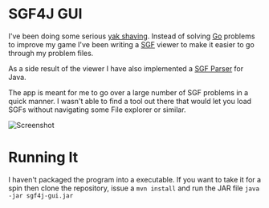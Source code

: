 SGF4J GUI
=========

I've been doing some serious [yak shaving](https://en.wiktionary.org/wiki/yak_shaving). Instead of solving [Go](https://en.wikipedia.org/wiki/Go_(game)) problems to improve my game I've been writing a [SGF](http://www.red-bean.com/sgf/) viewer to make it easier to go through my problem files.

As a side result of the viewer I have also implemented a [SGF Parser](https://github.com/toomasr/sgf4j) for Java.

The app is meant for me to go over a large number of SGF problems in a quick manner. I wasn't able to find a tool out there that would let you load SGFs without navigating some File explorer or similar.

![Screenshot](https://raw.githubusercontent.com/toomasr/sgf4j-gui/master/src/main/resources/screenshot-001.png)

Running It
==========

I haven't packaged the program into a executable. If you want to take it for a spin then clone the repository, issue a `mvn install` and run the JAR file `java -jar sgf4j-gui.jar`
